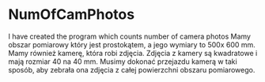 # NumOfCamPhotos
I have created the program which counts number of camera photos
Mamy obszar pomiarowy który jest prostokątem, a jego wymiary to 500x 600 mm. Mamy również kamerę, która robi zdjęcia. Zdjęcia z kamery są kwadratowe i mają rozmiar 40 na 40 mm. Musimy dokonać przejazdu kamerą w taki sposób, aby zebrała ona zdjęcia z całej powierzchni obszaru pomiarowego. 
